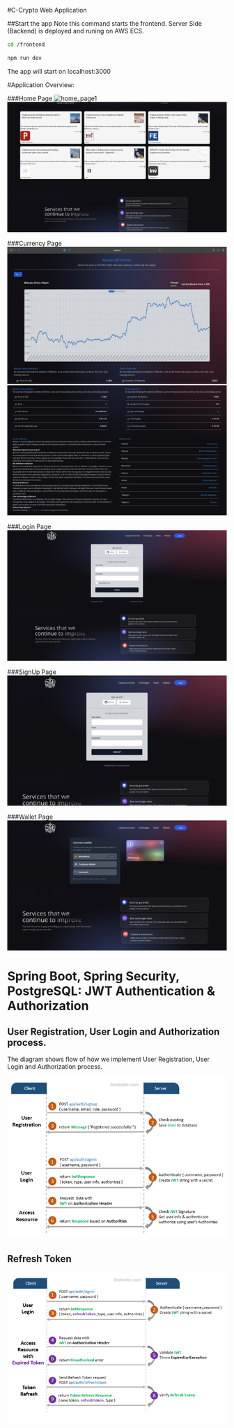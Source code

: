 
#C-Crypto Web Application

##Start the app
Note this command starts the frontend. Server Side (Backend) is deployed and runing on AWS ECS. 

```bash
cd /frontend
```
```bash
npm run dev
```
The app will start on localhost:3000


#Application Overview:

###Home Page
![home_page1](readme_PNGs/home_page1.png)
![home_page2](readme_PNGs/home_page2.png)

###Currency Page
![currency_page1](readme_PNGs/currency_page1.png)
![currency_page2](readme_PNGs/currency_page2.png)

###Login Page
![login_page](readme_PNGs/login_page.png)

###SignUp Page
![signup_page](readme_PNGs/signup_page.png)

###Wallet Page
![wallet_page](readme_PNGs/wallet_page.png)

# Spring Boot, Spring Security, PostgreSQL: JWT Authentication & Authorization

## User Registration, User Login and Authorization process.
The diagram shows flow of how we implement User Registration, User Login and Authorization process.

![spring-boot-spring-security-postgresql-jwt-authentication-flow](readme_PNGs/spring-boot-spring-security-postgresql-jwt-authentication-flow.png)


## Refresh Token

![spring-boot-refresh-token-jwt-example-flow](readme_PNGs/spring-boot-refresh-token-jwt-example-flow.png)





